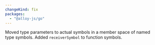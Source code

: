 ```yaml
---
changeKind: fix
packages:
  - "@alloy-js/go"
---
```


Moved type parameters to actual symbols in a member space of named type symbols. Added `receiverSymbol` to function symbols.